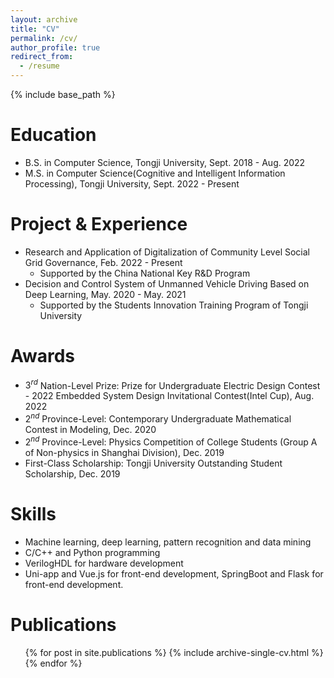 ```yaml
---
layout: archive
title: "CV"
permalink: /cv/
author_profile: true
redirect_from:
  - /resume
---
```


{% include base_path %}

Education
======
* B.S. in Computer Science, Tongji University, Sept. 2018 - Aug. 2022
* M.S. in Computer Science(Cognitive and Intelligent Information Processing), Tongji University, Sept. 2022 - Present

# Project \& Experience

- Research and Application of Digitalization of Community Level Social Grid Governance, Feb. 2022 - Present
  - Supported by the China National Key R\&D Program
- Decision and Control System of Unmanned Vehicle Driving Based on Deep Learning, May. 2020 - May. 2021
  - Supported by the Students Innovation Training Program of Tongji University

# Awards

- $3^{rd}$ Nation-Level Prize: Prize for Undergraduate Electric Design Contest - 2022 Embedded System Design Invitational Contest(Intel Cup), Aug. 2022
- $2^{nd}$ Province-Level: Contemporary Undergraduate Mathematical Contest in Modeling, Dec. 2020
- $2^{nd}$ Province-Level: Physics Competition of College Students (Group A of Non-physics in Shanghai Division), Dec. 2019
- First-Class Scholarship: Tongji University Outstanding Student Scholarship, Dec. 2019

Skills
======
* Machine learning, deep learning, pattern recognition and data mining
* C/C++ and Python programming
* VerilogHDL for hardware development
* Uni-app and Vue.js for front-end development, SpringBoot and Flask for front-end development.

Publications
======
  <ul>{% for post in site.publications %}
    {% include archive-single-cv.html %}
  {% endfor %}</ul>
